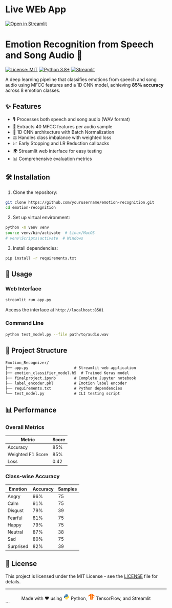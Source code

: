 #  Live WEb App
[![Open in Streamlit](https://img.shields.io/badge/Live%20App-Streamlit-brightgreen?logo=streamlit)](https://emotionrecognizer.streamlit.app)

  


# Emotion Recognition from Speech and Song Audio 🎤

[![License: MIT](https://img.shields.io/badge/License-MIT-yellow.svg)](https://opensource.org/licenses/MIT)
[![Python 3.8+](https://img.shields.io/badge/python-3.8+-blue.svg)](https://www.python.org/downloads/)
[![Streamlit](https://img.shields.io/badge/Streamlit-FF4B4B?logo=streamlit&logoColor=white)](https://streamlit.io/)

A deep learning pipeline that classifies emotions from speech and song audio using MFCC features and a 1D CNN model, achieving **85% accuracy** across 8 emotion classes.

## ✨ Features
- 🎙️ Processes both speech and song audio (WAV format)
- 🔢 Extracts 40 MFCC features per audio sample
- 🧠 1D CNN architecture with Batch Normalization
- ⚖️ Handles class imbalance with weighted loss
- 📈 Early Stopping and LR Reduction callbacks
- 🌍 Streamlit web interface for easy testing
- 📊 Comprehensive evaluation metrics

## 🛠️ Installation
1. Clone the repository:
```bash
git clone https://github.com/yourusername/emotion-recognition.git
cd emotion-recognition
```

2. Set up virtual environment:
```bash
python -m venv venv
source venv/bin/activate  # Linux/MacOS
# venv\Scripts\activate  # Windows
```

3. Install dependencies:
```bash
pip install -r requirements.txt
```

## 🚀 Usage
### Web Interface
```bash
streamlit run app.py
```
Access the interface at `http://localhost:8501`

### Command Line
```bash
python test_model.py --file path/to/audio.wav
```

## 📂 Project Structure
```
Emotion_Recognizer/
├── app.py                    # Streamlit web application
├── emotion_classifier_model.h5  # Trained Keras model
├── finalproject.ipynb        # Complete Jupyter notebook
├── label_encoder.pkl         # Emotion label encoder
├── requirements.txt          # Python dependencies
└── test_model.py             # CLI testing script
```

## 📊 Performance
### Overall Metrics
| Metric            | Score |
|-------------------|-------|
| Accuracy          | 85%   |
| Weighted F1 Score | 85%   |
| Loss              | 0.42  |

### Class-wise Accuracy
| Emotion    | Accuracy | Samples |
|------------|----------|---------|
| Angry      | 96%      | 75      |
| Calm       | 91%      | 75      |
| Disgust    | 79%      | 39      |
| Fearful    | 81%      | 75      |
| Happy      | 79%      | 75      |
| Neutral    | 87%      | 38      |
| Sad        | 80%      | 75      |
| Surprised  | 82%      | 39      |

## 📜 License
This project is licensed under the MIT License - see the [LICENSE](LICENSE) file for details.

---

<div align="center">
  Made with ❤️ using <img src="https://raw.githubusercontent.com/devicons/devicon/master/icons/python/python-original.svg" width="20"> Python, <img src="https://raw.githubusercontent.com/devicons/devicon/master/icons/tensorflow/tensorflow-original.svg" width="20"> TensorFlow, and Streamlit
</div>
```
